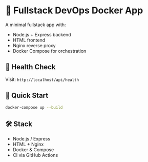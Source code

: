 # 🚀 Fullstack DevOps Docker App

A minimal fullstack app with:
- Node.js + Express backend
- HTML frontend
- Nginx reverse proxy
- Docker Compose for orchestration

## 🧪 Health Check
Visit: `http://localhost/api/health`

## 🚀 Quick Start

```bash
docker-compose up --build
```

## 🛠 Stack

- Node.js / Express
- HTML + Nginx
- Docker & Compose
- CI via GitHub Actions